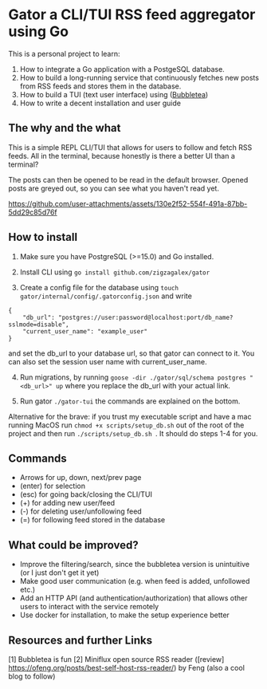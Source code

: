 # Gator a CLI/TUI RSS feed aggregator using Go

This is a personal project to learn:
1. How to integrate a Go application with a PostgeSQL database.
2. How to build a long-running service that continuously fetches new posts from RSS feeds and stores them in the database.
3. How to build a TUI (text user interface) using ([Bubbletea](https://github.com/charmbracelet/bubbletea/tree/main))
4. How to write a decent installation and user guide


## The why and the what
This is a simple REPL CLI/TUI that allows for users to follow and fetch RSS feeds. All in the terminal, because honestly is there a better UI than a terminal?

The posts can then be opened to be read in the default browser. Opened posts are greyed out, so you can see what you haven't read yet. 



https://github.com/user-attachments/assets/130e2f52-554f-491a-87bb-5dd29c85d76f



## How to install
1. Make sure you have PostgreSQL (>=15.0) and Go installed.

2. Install CLI using ```go install github.com/zigzagalex/gator```

3. Create a config file for the database using ```touch gator/internal/config/.gatorconfig.json``` and write 
```
{
    "db_url": "postgres://user:password@localhost:port/db_name?sslmode=disable",
    "current_user_name": "example_user"
}
```
and set the db_url to your database url, so that gator can connect to it. You can also set the session user name with current_user_name. 

4. Run migrations, by running ```goose -dir ./gator/sql/schema postgres "<db_url>" up``` where you replace the db_url with your actual link. 

5. Run gator ```./gator-tui``` the commands are explained on the bottom. 


Alternative for the brave: if you trust my executable script and have a mac running MacOS run ```chmod +x scripts/setup_db.sh``` out of the root of the project and then run ```./scripts/setup_db.sh ```. It should do steps 1-4 for you. 

## Commands
* Arrows for up, down, next/prev page
* (enter) for selection
* (esc) for going back/closing the CLI/TUI
* (+) for adding new user/feed
* (-) for deleting user/unfollowing feed
* (=) for following feed stored in the database

## What could be improved?
- Improve the filtering/search, since the bubbletea version is unintuitive (or I just don't get it yet)
- Make good user communication (e.g. when feed is added, unfollowed etc.)
- Add an HTTP API (and authentication/authorization) that allows other users to interact with the service remotely
- Use docker for installation, to make the setup experience better

## Resources and further Links
[1] Bubbletea is fun
[2] Miniflux open source RSS reader ([review] https://ofeng.org/posts/best-self-host-rss-reader/) by Feng (also a cool blog to follow)

